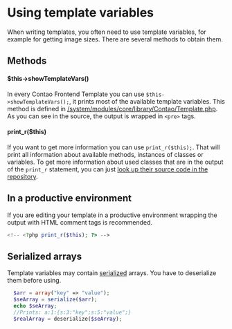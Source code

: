 # Using template variables

When writing templates, you often need to use template variables, for example for getting image sizes. There are several methods to obtain them.
## Methods
#### $this->showTemplateVars()
In every Contao Frontend Template you can use ```$this->showTemplateVars();```, it prints most of the available template variables. This method is defined in [/system/modules/core/library/Contao/Template.php][0].
As you can see in the source, the output is wrapped in ```<pre>``` tags.

#### print_r($this)
If you want to get more information you can use ```print_r($this);```. That will print all information about available methods, instances of classes or variables.
To get more information about used classes that are in the output of the ```print_r``` statement, you can just [look up their source code in the repository][1].

## In a productive environment

If you are editing your template in a productive environment wrapping the output with HTML comment tags is recommended.
```php
<!-- <?php print_r($this); ?> -->
```

## Serialized arrays
Template variables may contain [serialized][2] arrays. You have to deserialize them before using.
```php
  $arr = array("key" => "value");
  $seArray = serialize($arr);
  echo $seArray;
  //Prints: a:1:{s:3:"key";s:5:"value";}
  $realArray = deserialize($seArray);
```

[0]: https://github.com/contao/core/blob/master/system/modules/core/library/Contao/Template.php#L238
[1]: https://github.com/contao/core/find/master
[2]: http://php.net/manual/en/language.oop5.serialization.php
